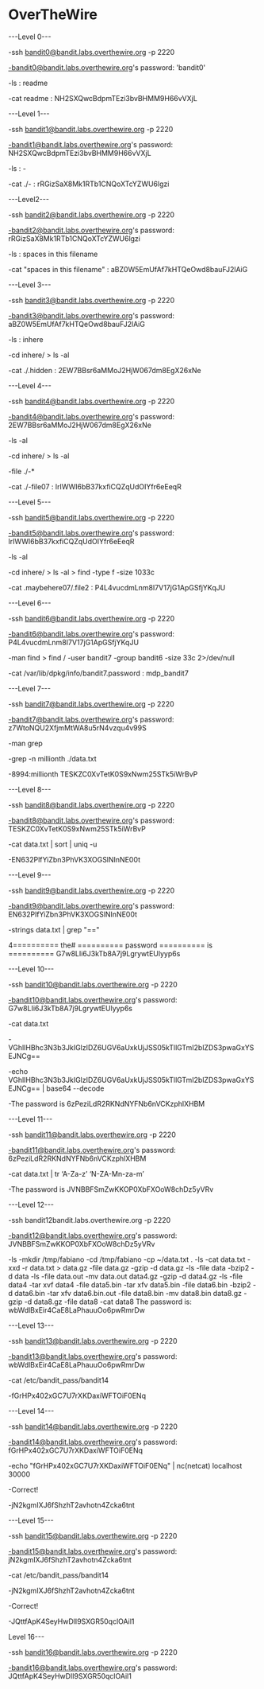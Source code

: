 # OverTheWire
---Level 0---

-ssh bandit0@bandit.labs.overthewire.org -p 2220

-bandit0@bandit.labs.overthewire.org's password: 'bandit0'

-ls : readme

-cat readme : NH2SXQwcBdpmTEzi3bvBHMM9H66vVXjL

---Level 1--- 

-ssh bandit1@bandit.labs.overthewire.org -p 2220

-bandit1@bandit.labs.overthewire.org's password: NH2SXQwcBdpmTEzi3bvBHMM9H66vVXjL

-ls : - 

-cat ./- : rRGizSaX8Mk1RTb1CNQoXTcYZWU6lgzi

---Level2---

-ssh bandit2@bandit.labs.overthewire.org -p 2220

-bandit2@bandit.labs.overthewire.org's password: rRGizSaX8Mk1RTb1CNQoXTcYZWU6lgzi

-ls : spaces in this filename 

-cat "spaces in this filename" : aBZ0W5EmUfAf7kHTQeOwd8bauFJ2lAiG


---Level 3---

-ssh bandit3@bandit.labs.overthewire.org -p 2220

-bandit3@bandit.labs.overthewire.org's password: aBZ0W5EmUfAf7kHTQeOwd8bauFJ2lAiG

-ls : inhere 

-cd inhere/ > ls -al

-cat ./.hidden : 2EW7BBsr6aMMoJ2HjW067dm8EgX26xNe

---Level 4---

-ssh bandit4@bandit.labs.overthewire.org -p 2220

-bandit4@bandit.labs.overthewire.org's password: 2EW7BBsr6aMMoJ2HjW067dm8EgX26xNe

-ls -al  

-cd inhere/ > ls -al 

-file ./-* 

-cat ./-file07 : lrIWWI6bB37kxfiCQZqUdOIYfr6eEeqR

---Level 5---

-ssh bandit5@bandit.labs.overthewire.org -p 2220

-bandit5@bandit.labs.overthewire.org's password: lrIWWI6bB37kxfiCQZqUdOIYfr6eEeqR

-ls -al 

-cd inhere/ > ls -al > find -type f -size 1033c 

-cat .maybehere07/.file2 : P4L4vucdmLnm8I7V17jG1ApGSfjYKqJU

---Level 6---

-ssh bandit6@bandit.labs.overthewire.org -p 2220

-bandit6@bandit.labs.overthewire.org's password: P4L4vucdmLnm8I7V17jG1ApGSfjYKqJU

-man find > find / -user bandit7 -group bandit6 -size 33c 2>/dev/null 

-cat /var/lib/dpkg/info/bandit7.password : mdp_bandit7

---Level 7---

-ssh bandit7@bandit.labs.overthewire.org -p 2220

-bandit7@bandit.labs.overthewire.org's password: z7WtoNQU2XfjmMtWA8u5rN4vzqu4v99S

-man grep 

-grep -n millionth ./data.txt  

-8994:millionth  TESKZC0XvTetK0S9xNwm25STk5iWrBvP

---Level 8---

-ssh bandit8@bandit.labs.overthewire.org -p 2220

-bandit8@bandit.labs.overthewire.org's password: TESKZC0XvTetK0S9xNwm25STk5iWrBvP

-cat data.txt | sort | uniq -u 

-EN632PlfYiZbn3PhVK3XOGSlNInNE00t

---Level 9---

-ssh bandit9@bandit.labs.overthewire.org -p 2220

-bandit9@bandit.labs.overthewire.org's password: EN632PlfYiZbn3PhVK3XOGSlNInNE00t

-strings data.txt | grep "=="

4========== the#
========== password
========== is
========== G7w8LIi6J3kTb8A7j9LgrywtEUlyyp6s

---Level 10---

-ssh bandit10@bandit.labs.overthewire.org -p 2220

-bandit10@bandit.labs.overthewire.org's password: G7w8LIi6J3kTb8A7j9LgrywtEUlyyp6s

-cat data.txt

-VGhlIHBhc3N3b3JkIGlzIDZ6UGV6aUxkUjJSS05kTllGTmI2blZDS3pwaGxYSEJNCg==

-echo VGhlIHBhc3N3b3JkIGlzIDZ6UGV6aUxkUjJSS05kTllGTmI2blZDS3pwaGxYSEJNCg== | base64 --decode

-The password is 6zPeziLdR2RKNdNYFNb6nVCKzphlXHBM

---Level 11---

-ssh bandit11@bandit.labs.overthewire.org -p 2220

-bandit11@bandit.labs.overthewire.org's password: 6zPeziLdR2RKNdNYFNb6nVCKzphlXHBM

-cat data.txt | tr ‘A-Za-z’ ‘N-ZA-Mn-za-m’

-The password is JVNBBFSmZwKKOP0XbFXOoW8chDz5yVRv

---Level 12---

-ssh bandit12bandit.labs.overthewire.org -p 2220

-bandit12@bandit.labs.overthewire.org's password: JVNBBFSmZwKKOP0XbFXOoW8chDz5yVRv

-ls
-mkdir /tmp/fabiano
-cd /tmp/fabiano
-cp ~/data.txt .
-ls
-cat data.txt
-xxd -r data.txt > data.gz
-file data.gz
-gzip -d data.gz
-ls
-file data
-bzip2 -d data
-ls
-file data.out
-mv data.out data4.gz
-gzip -d data4.gz
-ls
-file data4
-tar xvf data4
-file data5.bin
-tar xfv data5.bin
-file data6.bin
-bzip2 -d data6.bin
-tar xfv data6.bin.out
-file data8.bin
-mv data8.bin data8.gz
-gzip -d data8.gz
-file data8
-cat data8 The password is: wbWdlBxEir4CaE8LaPhauuOo6pwRmrDw

---Level 13---

-ssh bandit13@bandit.labs.overthewire.org -p 2220

-bandit13@bandit.labs.overthewire.org's password: wbWdlBxEir4CaE8LaPhauuOo6pwRmrDw

-cat /etc/bandit_pass/bandit14

-fGrHPx402xGC7U7rXKDaxiWFTOiF0ENq

---Level 14---

-ssh bandit14@bandit.labs.overthewire.org -p 2220

-bandit14@bandit.labs.overthewire.org's password: fGrHPx402xGC7U7rXKDaxiWFTOiF0ENq

-echo "fGrHPx402xGC7U7rXKDaxiWFTOiF0ENq" | nc(netcat) localhost 30000

-Correct!

-jN2kgmIXJ6fShzhT2avhotn4Zcka6tnt

---Level 15---

-ssh bandit15@bandit.labs.overthewire.org -p 2220

-bandit15@bandit.labs.overthewire.org's password: jN2kgmIXJ6fShzhT2avhotn4Zcka6tnt

-cat /etc/bandit_pass/bandit14

-jN2kgmIXJ6fShzhT2avhotn4Zcka6tnt

-Correct!

-JQttfApK4SeyHwDlI9SXGR50qclOAil1

Level 16---

-ssh bandit16@bandit.labs.overthewire.org -p 2220

-bandit16@bandit.labs.overthewire.org's password: JQttfApK4SeyHwDlI9SXGR50qclOAil1

